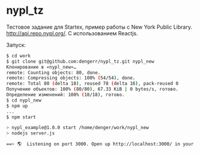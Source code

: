 # nypl_tz

Тестовое задание для Startex, пример работы с New York Public Library. http://api.repo.nypl.org/. С использованием Reactjs. 

Запуск:

```bash
$ cd work
$ git clone git@github.com:dengerr/nypl_tz.git nypl_new
Клонирование в «nypl_new»…
remote: Counting objects: 80, done.
remote: Compressing objects: 100% (54/54), done.
remote: Total 80 (delta 18), reused 78 (delta 16), pack-reused 0
Получение объектов: 100% (80/80), 67.33 KiB | 0 bytes/s, готово.
Определение изменений: 100% (18/18), готово.
$ cd nypl_new
$ npm up
...
$ npm start

> nypl_example@1.0.0 start /home/denger/work/nypl_new
> nodejs server.js

==> 🌎  Listening on port 3000. Open up http://localhost:3000/ in your browser.
```
